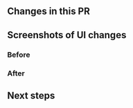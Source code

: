 <!-- Do you need to update the changelog? -->

## Changes in this PR

## Screenshots of UI changes

### Before

### After

## Next steps
